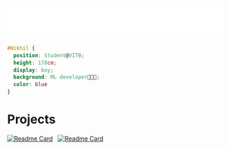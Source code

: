 <h1 align="center">
  <img src="https://github.com/nikk-16/nikk-16/blob/main/name.svg" alt="Nikhil Chaurasiya" />
</h1>

```css
#Nikhil { 
  position: Student@VITB; 
  height: 178cm; 
  display: boy; 
  background: ML developer👨🏻‍💻; 
  color: blue 
}
```
<h1> Projects </h1>

[![Readme Card](https://github-readme-stats.vercel.app/api/pin/?username=nikk-16&repo=Image-Captioning&bg_color=0d1116&title_color=ce09ec&text_color=a4aacb&icon_color=007ec6)](https://github.com/nikk-16/Image-Captioning)
&nbsp;
[![Readme Card](https://github-readme-stats.vercel.app/api/pin/?username=nikk-16&repo=Mood-Based-Song-Recommendation&bg_color=0d1116&title_color=ce09ec&text_color=a4aacb&icon_color=007ec6)](https://github.com/nikk-16/Mood-Based-Song-Recommendation)


<!--
**nikk-16/nikk-16** is a ✨ _special_ ✨ repository because its `README.md` (this file) appears on your GitHub profile.

Here are some ideas to get you started:

- 🔭 I’m currently working on java...
- 🌱 I’m currently learning python...
- 👯 I’m looking to collaborate on machine learning projects...
- 🤔 I’m looking for help with my fellow teammates...
- 💬 Ask me about ...
- 📫 How to reach me: nikhilchaurasiya16401@gmail.com...
- 😄 Pronouns: ...
- ⚡ Fun fact: ...
-->
